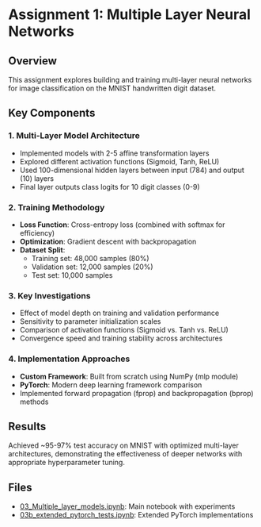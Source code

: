 # Assignment 1: Multiple Layer Neural Networks

## Overview

This assignment explores building and training multi-layer neural networks for image classification on the MNIST handwritten digit dataset.

## Key Components

### 1. Multi-Layer Model Architecture
- Implemented models with 2-5 affine transformation layers
- Explored different activation functions (Sigmoid, Tanh, ReLU)
- Used 100-dimensional hidden layers between input (784) and output (10) layers
- Final layer outputs class logits for 10 digit classes (0-9)

### 2. Training Methodology
- **Loss Function**: Cross-entropy loss (combined with softmax for efficiency)
- **Optimization**: Gradient descent with backpropagation
- **Dataset Split**:
  - Training set: 48,000 samples (80%)
  - Validation set: 12,000 samples (20%)
  - Test set: 10,000 samples

### 3. Key Investigations
- Effect of model depth on training and validation performance
- Sensitivity to parameter initialization scales
- Comparison of activation functions (Sigmoid vs. Tanh vs. ReLU)
- Convergence speed and training stability across architectures

### 4. Implementation Approaches
- **Custom Framework**: Built from scratch using NumPy (mlp module)
- **PyTorch**: Modern deep learning framework comparison
- Implemented forward propagation (fprop) and backpropagation (bprop) methods

## Results

Achieved ~95-97% test accuracy on MNIST with optimized multi-layer architectures, demonstrating the effectiveness of deeper networks with appropriate hyperparameter tuning.

## Files

- [03_Multiple_layer_models.ipynb](../../notebooks/03_Multiple_layer_models.ipynb): Main notebook with experiments
- [03b_extended_pytorch_tests.ipynb](../../notebooks/03b_extended_pytorch_tests.ipynb): Extended PyTorch implementations
